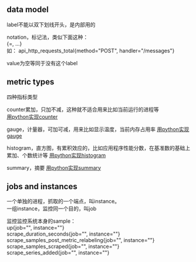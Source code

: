 ## data model

label不能以双下划线开头，是内部用的  

notation，标记法，类似下面这种：  
<metric name>{<label name>=<label value>, ...}  
如： api_http_requests_total{method="POST", handler="/messages"}

value为空等同于没有这个label

## metric types

四种指标类型

counter累加，只加不减，这种就不适合用来比如当前运行的进程等  
[用python实现counter](https://github.com/prometheus/client_python#counter)  

gauge，计量器，可加可减，用来比如显示温度，当前内存占用率
[用python实现gauge](https://github.com/prometheus/client_python#gauge)

histogram，直方图，有累积效应的，比如应用程序性能分数，在基准数的基础上累加、个数统计等
[用python实现histogram](https://github.com/prometheus/client_python#histogram)

summary，摘要
[用python实现summary](https://github.com/prometheus/client_python#summary)

## jobs and instances

一个单独的进程，抓取的一个端点，叫instance。  
一组instance，监控同一个目的，叫job  

监控监控系统本身的sample：  
up{job="<job-name>", instance="<instance-id>"}  
scrape_duration_seconds{job="<job-name>", instance="<instance-id>"}  
scrape_samples_post_metric_relabeling{job="<job-name>", instance="<instance-id>"}  
scrape_samples_scraped{job="<job-name>", instance="<instance-id>"}  
scrape_series_added{job="<job-name>", instance="<instance-id>"}  